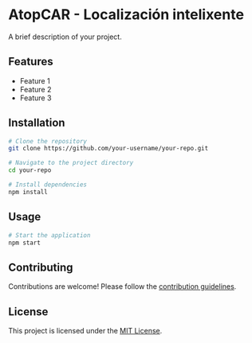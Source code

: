 # AtopCAR - Localización intelixente

A brief description of your project.

## Features

- Feature 1
- Feature 2
- Feature 3

## Installation

```bash
# Clone the repository
git clone https://github.com/your-username/your-repo.git

# Navigate to the project directory
cd your-repo

# Install dependencies
npm install
```

## Usage

```bash
# Start the application
npm start
```

## Contributing

Contributions are welcome! Please follow the [contribution guidelines](CONTRIBUTING.md).

## License

This project is licensed under the [MIT License](LICENSE).